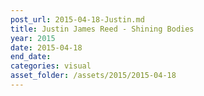 ```yaml
---
post_url: 2015-04-18-Justin.md
title: Justin James Reed - Shining Bodies
year: 2015
date: 2015-04-18
end_date: 
categories: visual
asset_folder: /assets/2015/2015-04-18
---
```


